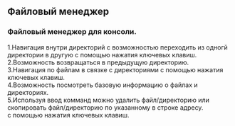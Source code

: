 ## Файловый менеджер
### Файловый менеджер для консоли.  
1.Навигация внутри директорий с возможностью переходить из одногй директории в другую с помощью нажатия ключевых клавиш.  
2.Возможность возвращаться в предыдущую директорию.  
3.Навигация по файлам в связке с директориями с помощью нажатия ключевых клавиш.  
4.Возможность посмотреть базовую информацию о файлах и директориях.  
5.Используя ввод комманд можно удалить файл/директорию или скопировать файл/директорию по указанному в строке адресу.  
с помощью нажатия ключевых клавиш.  

